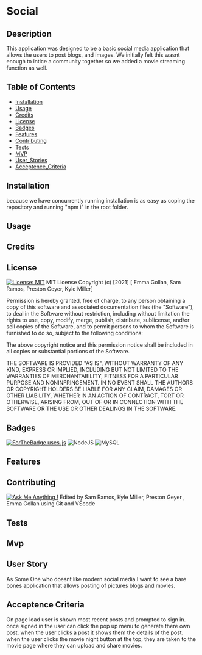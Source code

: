# Social

  ## Description 
This application was designed to be a basic social media application that allows the users to post blogs, and images. We initially felt this wasnt enough to intice a community together so we added a movie streaming function as well.

  ## Table of Contents
  
  
  * [Installation](#installation)
  * [Usage](#usage)
  * [Credits](#credits)
  * [License](#license)
  * [Badges](#badges)
  * [Features](#features)
  * [Contributing](#contributing)
  * [Tests](#tests)
  * [MVP](#MVP)
  * [User_Stories](#User_Stories)
  * [Acceptence_Criteria](#Acceptence_Criteria)

  ## Installation
  because we have concurrently running installation is as easy as coping the repository and running "npm i" in the root folder.

  ## Usage 


  ## Credits


  ## License
  [![License: MIT](https://img.shields.io/badge/License-MIT-yellow.svg)](https://opensource.org/licenses/MIT)
 MIT License
Copyright (c) [2021] [ Emma Gollan, Sam Ramos, Preston Geyer,  Kyle Miller]

Permission is hereby granted, free of charge, to any person obtaining a copy of this software and associated documentation files (the "Software"), to deal in the Software without restriction, including without limitation the rights to use, copy, modify, merge, publish, distribute, sublicense, and/or sell copies of the Software, and to permit persons to whom the Software is furnished to do so, subject to the following conditions:

The above copyright notice and this permission notice shall be included in all copies or substantial portions of the Software.

THE SOFTWARE IS PROVIDED "AS IS", WITHOUT WARRANTY OF ANY KIND, EXPRESS OR IMPLIED, INCLUDING BUT NOT LIMITED TO THE WARRANTIES OF MERCHANTABILITY, FITNESS FOR A PARTICULAR PURPOSE AND NONINFRINGEMENT. IN NO EVENT SHALL THE AUTHORS OR COPYRIGHT HOLDERS BE LIABLE FOR ANY CLAIM, DAMAGES OR OTHER LIABILITY, WHETHER IN AN ACTION OF CONTRACT, TORT OR OTHERWISE, ARISING FROM, OUT OF OR IN CONNECTION WITH THE SOFTWARE OR THE USE OR OTHER DEALINGS IN THE SOFTWARE.
  
  
  
  ## Badges
  [![ForTheBadge uses-js](http://ForTheBadge.com/images/badges/uses-js.svg)](http://ForTheBadge.com)
  <img alt="NodeJS" src="https://img.shields.io/badge/node.js%20-%2343853D.svg?&style=for-the-badge&logo=node.js&logoColor=white"/>
  <img alt="MySQL" src="https://img.shields.io/badge/mysql-%2300f.svg?&style=for-the-badge&logo=mysql&logoColor=white"/>
  
  ## Features


  
  
  ## Contributing
  [![Ask Me Anything !](https://img.shields.io/badge/Ask%20me-anything-1abc9c.svg)]( https://github.com/FlipFlaptheTraitor)
 Edited by Sam Ramos, Kyle Miller, Preston Geyer , Emma Gollan using Git and VScode

  ## Tests


  ## Mvp


  ## User Story
  As Some One who doesnt like modern social media I want to see a bare bones application that allows posting of pictures blogs and movies.
 
  ## Acceptence Criteria 
  On page load user is shown most recent posts and prompted to sign in. once signed in the user can click the pop up menu to generate there own post. when the user clicks a post it shows them the details of the post. when the user clicks the movie night button at the top, they are taken to the movie page where they can upload and share movies.
